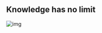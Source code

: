 ## Knowledge has no limit

![img](https://img-blog.csdnimg.cn/2020103016472118.png?x-oss-process=image/watermark,type_ZmFuZ3poZW5naGVpdGk,shadow_10,text_aHR0cHM6Ly9ibG9nLmNzZG4ubmV0L0F4ZWxhMzBX,size_16,color_FFFFFF,t_70#pic_center)



